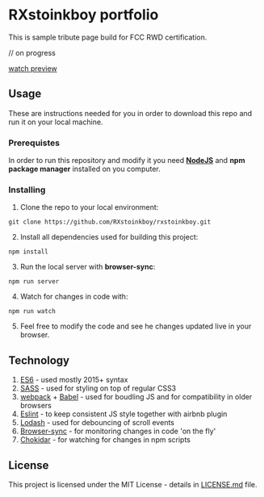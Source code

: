 # RXstoinkboy portfolio
This is sample tribute page build for FCC RWD certification.

// on progress

[watch preview](https://rxstoinkboy.github.io/tribute-page/)

## Usage
These are instructions needed for you in order to download this repo and run it on your local machine.

### Prerequistes
In order to run this repository and modify it you need [**NodeJS**][1] and **npm package manager** installed on you computer. 

### Installing

1. Clone the repo to your local environment:
```
git clone https://github.com/RXstoinkboy/rxstoinkboy.git
```

2. Install all dependencies used for building this project:
```
npm install
```

3. Run the local server with **browser-sync**:
```
npm run server
```

4. Watch for changes in code with:
```
npm run watch
```

5. Feel free to modify the code and see he changes updated live in your browser. 

## Technology
1. [ES6][2] - used mostly 2015+ syntax
2. [SASS][3] - used for styling on top of regular CSS3
3. [webpack][4] + [Babel][5] - used for boudling JS and for compatibility in older browsers
4. [Eslint][6] - to keep consistent JS style together with airbnb plugin
5. [Lodash][7] - used for debouncing of scroll events
6. [Browser-sync][8] - for monitoring changes in code 'on the fly'
7. [Chokidar][9] - for watching for changes in npm scripts

## License

This project is licensed under the MIT License - details in [LICENSE.md][10] file.

[1]: https://nodejs.org/en/
[2]: https://www.ecma-international.org/default.htm
[3]: https://sass-lang.com/
[4]: https://webpack.js.org/
[5]: https://babeljs.io/
[6]: https://eslint.org/
[7]: https://lodash.com/
[8]: https://www.browsersync.io/
[9]: https://www.npmjs.com/package/chokidar
[10]: https://github.com/RXstoinkboy/rxstoinkboy/blob/master/LICENSE.md
